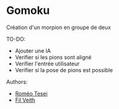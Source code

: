 # Gomoku

Création d'un morpion en groupe de deux

TO-DO:
- Ajouter une IA
- Verifier si les pions sont aligné
- Verifier l'entrée utilisateur
- Verifier si la pose de pions est possible

Authors:
- [Roméo Tesei](https://gitlab-ce.iut.u-bordeaux.fr/rtesei)
- [Fil Veith](https://gitlab-ce.iut.u-bordeaux.fr/fveith)